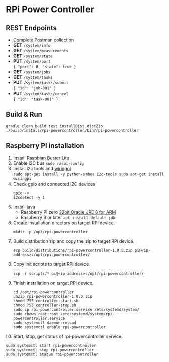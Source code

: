 # RPi Power Controller

## REST Endpoints
* [Complete Postman collection](docs/RPi-powercontroller-postman.json)
* __GET__ ``/system/info``
* __GET__ ``/system/measurements``
* __GET__ ``/system/state``
* __PUT__ ``/system/port``  
  ``
  { "port": 0, "state": true }
  ``
* __GET__ ``/system/jobs``
* __GET__ ``/system/tasks``
* __PUT__ ``/system/tasks/submit``  
  ``
  { "id": "job-001" }
  ``
* __PUT__ ``/system/tasks/cancel``  
  ``
  { "id": "task-001" }
  ``
## Build & Run
```
gradle clean build test installDist distZip
./build/install/rpi-powercontroller/bin/rpi-powercontroller
``` 

## Raspberry PI installation
1. Install [Raspbian Buster Lite](https://downloads.raspberrypi.org/raspbian_lite_latest)  
2. Enable I2C bus ``sudo raspi-config`` 
3. Install i2c tools and [wiringpi](http://wiringpi.com/download-and-install/)  
   ``
   sudo apt-get install -y python-smbus i2c-tools
   sudo apt-get install wiringpi
   `` 
4. Check gpio and connected I2C devices
   ```
   gpio -v
   i2cdetect -y 1
   ```
5. Install java
   * Raspberry PI zero [32bit Oracle JRE 8 for ARM](https://www.oracle.com/java/technologies/javase-jdk8-downloads.html)
   * Raspberry 3 or later ``apt install default-jdk``
6. Create installation directory on target RPi device.
   ```
   mkdir -p /opt/rpi-powercontroller
   ```   
7. Build distribution zip and copy the zip to target RPi device.
   ```
   scp build/distributions/rpi-powercontroller-1.0.0.zip pi@<ip-address>:/opt/rpi-powercontroller/
   ```
8. Copy init scripts to target RPi device.
   ```
   scp -r scripts/* pi@<ip-address>:/opt/rpi-powercontroller/
   ```
9. Finish installation on target RPi device.
   ```
   cd /opt/rpi-powercontroller
   unzip rpi-powercontroller-1.0.0.zip
   chmod 755 controller-start.sh
   chmod 755 controller-stop.sh
   sudo cp rpi-powercontroller.service /etc/systemd/system/
   sudo chown root:root /etc/systemd/system/rpi-powercontroller.service
   sudo systemctl daemon-reload
   sudo systemctl enable rpi-powercontroller
   ```
10. Start, stop, get status of rpi-powercontroller service.
   ```
   sudo systemctl start rpi-powercontroller
   sudo systemctl stop rpi-powercontroller
   sudo systemctl status rpi-powercontroller
   ```